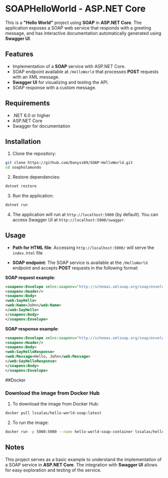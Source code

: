 # SOAPHelloWorld - ASP.NET Core

This is a **"Hello World"** project using **SOAP** in **ASP.NET Core**. The application exposes a SOAP web service that responds with a greeting message, and has interactive documentation automatically generated using **Swagger UI**.

## Features

- Implementation of a **SOAP** service with ASP.NET Core.
- SOAP endpoint available at `/HelloWorld` that processes **POST** requests with an XML message.
- **Swagger UI** for visualizing and testing the API.
- SOAP response with a custom message.

## Requirements

- .NET 6.0 or higher
- ASP.NET Core
- Swagger for documentation

## Installation

1. Clone the repository:
```bash
git clone https://github.com/Danyss09/SOAP-HelloWorld.git
cd soapholamundo
```

2. Restore dependencies:
```bash
dotnet restore
```

3. Run the application:
```bash
dotnet run
```

4. The application will run at `http://localhost:5000` (by default). You can access Swagger UI at `http://localhost:5000/swagger`.

## Usage

- **Path for HTML file**:
Accessing `http://localhost:5000/` will serve the `index.html` file

- **SOAP endpoint**:
The SOAP service is available at the `/HelloWorld` endpoint and accepts **POST** requests in the following format:

**SOAP request example**:
```xml
<soapenv:Envelope xmlns:soapenv="http://schemas.xmlsoap.org/soap/envelope/" xmlns:web="http://localhost/">
<soapenv:Header/>
<soapenv:Body>
<web:SayHello>
<web:Name>John</web:Name>
</web:SayHello>
</soapenv:Body>
</soapenv:Envelope>
``` 

**SOAP response example**:
 ```xml
 <soapenv:Envelope xmlns:soapenv="http://schemas.xmlsoap.org/soap/envelope/" xmlns:web="http://localhost/">
 <soapenv:Header/>
 <soapenv:Body>
 <web:SayHelloResponse>
 <web:Message>Hello, John</web:Message>
 </web:SayHelloResponse>
 </soapenv:Body>
 </soapenv:Envelope>
 ```

##Docker

### Download the image from Docker Hub

1. To download the image from Docker Hub:
 ```bash
 docker pull lssalas/hello-world-soap:latest
 ```
2. To run the image:
 ```bash
 docker run -p 5000:5000 --name hello-world-soap-container lssalas/hello-world-soap:latest
```
## Notes

This project serves as a basic example to understand the implementation of a SOAP service in **ASP.NET Core**. The integration with **Swagger UI** allows for easy exploration and testing of the service.
```
